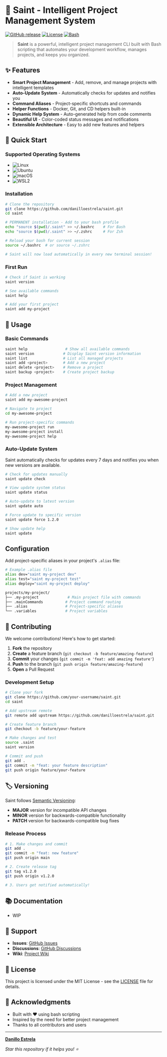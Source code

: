 # 🤖 Saint - Intelligent Project Management System

[![GitHub release](https://img.shields.io/github/v/release/danilloestrela/saint)](https://github.com/danilloestrela/saint/releases)
[![License](https://img.shields.io/badge/license-MIT-blue.svg)](LICENSE)
[![Bash](https://img.shields.io/badge/bash-Bash%20%7C%20Zsh-green.svg)](https://github.com/danilloestrela/saint)

> **Saint** is a powerful, intelligent project management CLI built with Bash scripting that automates your development workflow, manages projects, and keeps you organized.

## ✨ Features

- **Smart Project Management** - Add, remove, and manage projects with intelligent templates
- **Auto-Update System** - Automatically checks for updates and notifies you
- **Command Aliases** - Project-specific shortcuts and commands
- **Helper Functions** - Docker, Git, and CD helpers built-in
- **Dynamic Help System** - Auto-generated help from code comments
- **Beautiful UI** - Color-coded status messages and notifications
- **Extensible Architecture** - Easy to add new features and helpers

## 🚀 Quick Start

### Supported Operating Systems
- ![Linux](https://img.shields.io/badge/Linux-000?style=for-the-badge&logo=linux&logoColor=FCC624)
- ![Ubuntu](https://img.shields.io/badge/Ubuntu-35495E?style=for-the-badge&logo=ubuntu&logoColor=2CA5E0)
- ![macOS](https://img.shields.io/badge/mac%20os-000000?style=for-the-badge&logo=macos&logoColor=F0F0F0)
- ![WSL2](https://img.shields.io/badge/WSL2-blue)

### Installation

```bash
# Clone the repository
git clone https://github.com/danilloestrela/saint.git
cd saint

# PERMANENT installation - Add to your bash profile
echo "source $(pwd)/.saint" >> ~/.bashrc    # For Bash
echo "source $(pwd)/.saint" >> ~/.zshrc     # For Zsh

# Reload your bash for current session
source ~/.bashrc  # or source ~/.zshrc

# Saint will now load automatically in every new terminal session!
```

### First Run

```bash
# Check if Saint is working
saint version

# See available commands
saint help

# Add your first project
saint add my-project
```

## 📖 Usage

### Basic Commands

```bash
saint help                 # Show all available commands
saint version             # Display Saint version information
saint list                # List all managed projects
saint add <project>       # Add a new project
saint delete <project>    # Remove a project
saint backup <project>    # Create project backup
```

### Project Management

```bash
# Add a new project
saint add my-awesome-project

# Navigate to project
cd my-awesome-project

# Run project-specific commands
my-awesome-project run
my-awesome-project install
my-awesome-project help
```

### Auto-Update System

Saint automatically checks for updates every 7 days and notifies you when new versions are available.

```bash
# Check for updates manually
saint update check

# View update system status
saint update status

# Auto-update to latest version
saint update auto

# Force update to specific version
saint update force 1.2.0

# Show update help
saint update
```

## Configuration

Add project-specific aliases in your project's `.alias` file:

```bash
# Example .alias file
alias dev="saint my-project dev"
alias test="saint my-project test"
alias deploy="saint my-project deploy"
```

```bash
projects/my-project/
├── .my-project             # Main project file with commands
├── .mainCommands          # Project command routing
├── .alias                 # Project-specific aliases
└── .variables             # Project variables
```

## 📝 Contributing

We welcome contributions! Here's how to get started:

1. **Fork** the repository
2. **Create** a feature branch (`git checkout -b feature/amazing-feature`)
3. **Commit** your changes (`git commit -m 'feat: add amazing feature'`)
4. **Push** to the branch (`git push origin feature/amazing-feature`)
5. **Open** a Pull Request

### Development Setup

```bash
# Clone your fork
git clone https://github.com/your-username/saint.git
cd saint

# Add upstream remote
git remote add upstream https://github.com/danilloestrela/saint.git

# Create feature branch
git checkout -b feature/your-feature

# Make changes and test
source .saint
saint version

# Commit and push
git add .
git commit -m "feat: your feature description"
git push origin feature/your-feature
```

## 🏷️ Versioning

Saint follows [Semantic Versioning](https://semver.org/):

- **MAJOR** version for incompatible API changes
- **MINOR** version for backwards-compatible functionality
- **PATCH** version for backwards-compatible bug fixes

### Release Process

```bash
# 1. Make changes and commit
git add .
git commit -m "feat: new feature"
git push origin main

# 2. Create release tag
git tag v1.2.0
git push origin v1.2.0

# 3. Users get notified automatically!
```

## 📚 Documentation

- WIP

## 🤝 Support

- **Issues**: [GitHub Issues](https://github.com/danilloestrela/saint/issues)
- **Discussions**: [GitHub Discussions](https://github.com/danilloestrela/saint/discussions)
- **Wiki**: [Project Wiki](https://github.com/danilloestrela/saint/wiki)

## 📄 License

This project is licensed under the MIT License - see the [LICENSE](LICENSE) file for details.

## 🙏 Acknowledgments

- Built with ❤️ using bash scripting
- Inspired by the need for better project management
- Thanks to all contributors and users

---

**[Danillo Estrela](https://github.com/danilloestrela)**

*Star this repository if it helps you! ⭐*
